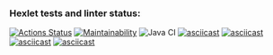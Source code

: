 ### Hexlet tests and linter status:
[![Actions Status](https://github.com/ruslVT/java-project-lvl1/workflows/hexlet-check/badge.svg)](https://github.com/ruslVT/java-project-lvl1/actions)
[![Maintainability](https://api.codeclimate.com/v1/badges/a99a88d28ad37a79dbf6/maintainability)](https://codeclimate.com/github/codeclimate/codeclimate/maintainability)
![Java CI](https://github.com/ruslVT/java-project-lvl1/actions/workflows/java-ci.yml/badge.svg)
[![asciicast](https://asciinema.org/a/8fDP5lkkZ5dsVomz03r1JxTTE.svg)](https://asciinema.org/a/8fDP5lkkZ5dsVomz03r1JxTTE)
[![asciicast](https://asciinema.org/a/Tgfdh8CieqUO53hJdM0EQhUEs.svg)](https://asciinema.org/a/Tgfdh8CieqUO53hJdM0EQhUEs)
[![asciicast](https://asciinema.org/a/6Ada5BuBKG6gmpWUS0kJQlFOc.svg)](https://asciinema.org/a/6Ada5BuBKG6gmpWUS0kJQlFOc)
[![asciicast](https://asciinema.org/a/DLZgzoTRPgs3HmlEYDzkdKOg3.svg)](https://asciinema.org/a/DLZgzoTRPgs3HmlEYDzkdKOg3)
